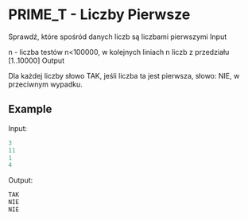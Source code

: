 # PRIME_T - Liczby Pierwsze

Sprawdź, które spośród danych liczb są liczbami pierwszymi
Input

n - liczba testów n<100000, w kolejnych liniach n liczb z przedziału [1..10000]
Output

Dla każdej liczby słowo TAK, jeśli liczba ta jest pierwsza, słowo: NIE, w przeciwnym wypadku.

## Example

Input:
```c++
3
11
1
4
```

Output:
```c++
TAK
NIE
NIE
```

